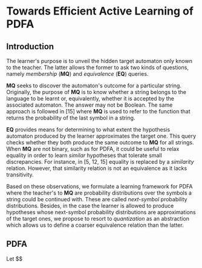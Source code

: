# Towards Efficient Active Learning of PDFA

## Introduction
The learner's purpose is to unveil the hidden target automaton only known to the teacher. The latter allows the former to ask two kinds of questions, namely *membership* (**MQ**) and *equivalence* (**EQ**) queries.

**MQ** seeks to discover the automaton's outcome for a particular string. Originally, the purpose of **MQ** is to know whether a string belongs to the language to be learnt or, equivalently, whether it is accepted by the associated automaton. The answer may not be Boolean. The same approach is followed in [15] where **MQ** is used to refer to the function that returns the probability of the last symbol in a string.

**EQ** provides means for determining to what extent the hypothesis automaton produced by the learner approximates the target one. This query checks whether they both produce the same outcome to **MQ** for all strings. When **MQ** are not binary, such as for PDFA, it could be useful to relax equality in order to learn *similar* hypotheses that tolerate small discrepancies. For instance, in [5, 12, 15] equality is replaced by a *similarity* relation. However, that similarity relation is not an equivalence as it lacks transitivity. 

Based on these observations, we formulate a learning framework for PDFA where the teacher's to **MQ** are probability distributions over the symbols a string could be continued with. These are called *next-symbol* probability distributions. Besides, in the case the learner is allowed to produce hypotheses whose next-symbol probability distributions are approximations of the target ones, we propose to resort to *quantization* as an abstraction which allows us to define a coarser equivalence relation than the latter. 

## PDFA

Let $\$
